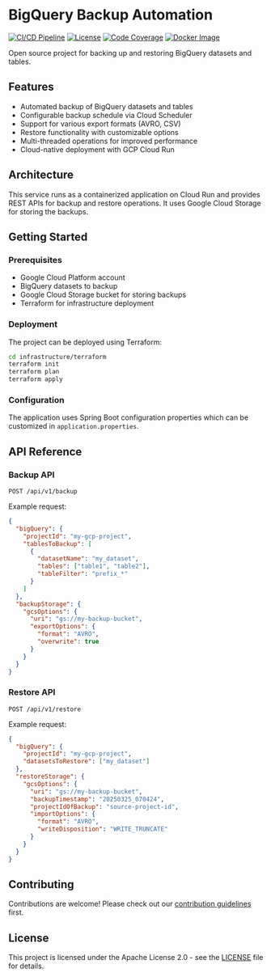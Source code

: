 # BigQuery Backup Automation

[![CI/CD Pipeline](https://github.com/sahmadov/bigquery-backup-restore-service/actions/workflows/ci-cd.yml/badge.svg)](https://github.com/sahmadov/bigquery-backup-restore-service/actions/workflows/ci-cd.yml)
[![License](https://img.shields.io/badge/License-Apache_2.0-blue.svg)](https://opensource.org/licenses/Apache-2.0)
[![Code Coverage](https://img.shields.io/badge/coverage-75%25-green.svg)](https://github.com/sahmadov/bigquery-backup-restore-service)
[![Docker Image](https://img.shields.io/badge/Docker-ghcr.io-blue?logo=docker)](https://github.com/sahmadov/bigquery-backup-restore-service/pkgs/container/bigquery-backup-restore-service)

Open source project for backing up and restoring BigQuery datasets and tables.

## Features

- Automated backup of BigQuery datasets and tables
- Configurable backup schedule via Cloud Scheduler
- Support for various export formats (AVRO, CSV)
- Restore functionality with customizable options
- Multi-threaded operations for improved performance
- Cloud-native deployment with GCP Cloud Run

## Architecture

This service runs as a containerized application on Cloud Run and provides REST APIs for backup and restore operations. It uses Google Cloud Storage for storing the backups.

## Getting Started

### Prerequisites

- Google Cloud Platform account
- BigQuery datasets to backup
- Google Cloud Storage bucket for storing backups
- Terraform for infrastructure deployment

### Deployment

The project can be deployed using Terraform:

```bash
cd infrastructure/terraform
terraform init
terraform plan
terraform apply
```

### Configuration

The application uses Spring Boot configuration properties which can be customized in `application.properties`.

## API Reference

### Backup API

```
POST /api/v1/backup
```

Example request:

```json
{
  "bigQuery": {
    "projectId": "my-gcp-project",
    "tablesToBackup": [
      {
        "datasetName": "my_dataset",
        "tables": ["table1", "table2"],
        "tableFilter": "prefix_*"
      }
    ]
  },
  "backupStorage": {
    "gcsOptions": {
      "uri": "gs://my-backup-bucket",
      "exportOptions": {
        "format": "AVRO",
        "overwrite": true
      }
    }
  }
}
```

### Restore API

```
POST /api/v1/restore
```

Example request:

```json
{
  "bigQuery": {
    "projectId": "my-gcp-project",
    "datasetsToRestore": ["my_dataset"]
  },
  "restoreStorage": {
    "gcsOptions": {
      "uri": "gs://my-backup-bucket",
      "backupTimestamp": "20250325_070424",
      "projectIdOfBackup": "source-project-id",
      "importOptions": {
        "format": "AVRO",
        "writeDisposition": "WRITE_TRUNCATE"
      }
    }
  }
}
```

## Contributing

Contributions are welcome! Please check out our [contribution guidelines](CONTRIBUTING.md) first.

## License

This project is licensed under the Apache License 2.0 - see the [LICENSE](LICENSE) file for details.